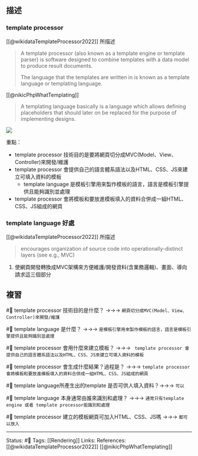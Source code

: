 ## 描述



### template processor
[[@wikidataTemplateProcessor2022]] 所描述
> A template processor (also known as a template engine or template parser) is software designed to combine templates with a data model to produce result documents.
> 
> The language that the templates are written in is known as a template language or templating language.

[[@nikicPhpWhatTemplating]]
> A templating language basically is a language which allows defining placeholders that should later on be replaced for the purpose of implementing designs.

![](https://upload.wikimedia.org/wikipedia/commons/thumb/c/c7/TempEngGen015.svg/440px-TempEngGen015.svg.png)

重點：
- template processor 技術目的是要將網頁切分成MVC(Model、View、Controller)來開發/維護
- template processor 會提供自己的語言體系語法以及HTML、CSS、JS來建立可填入資料的模板
	- template language 是模板引擎用來製作模板的語言，語言是模板引擎提供且能夠識別並處理
- template processor 會將模板和要放進模板填入的資料合併成一組HTML、CSS、JS組成的網頁

### template language 好處
[[@wikidataTemplateProcessor2022]] 所描述
> encourages organization of source code into operationally-distinct layers (see e.g., MVC)

1. 使網頁開發轉換成MVC架構來方便維護/開發資料(含業務邏輯)、畫面、導向請求這三個部分


## 複習
#🧠 template processor 技術目的是什麼？ ->->-> `網頁切分成MVC(Model、View、Controller)來開發/維護`
<!--SR:!2022-09-24,8,190-->

#🧠 template language 是什麼？ ->->-> `是模板引擎用來製作模板的語言，語言是模板引擎提供且能夠識別並處理`
<!--SR:!2022-10-21,47,250-->



#🧠 template processor 會用什麼來建立模板？ ->->-> ` template processor 會提供自己的語言體系語法以及HTML、CSS、JS來建立可填入資料的模板`
<!--SR:!2022-11-03,56,250-->

#🧠 template processor 會生成什麼結果？過程是？ ->->-> `template processor 會將模板和要放進模板填入的資料合併成一組HTML、CSS、JS組成的網頁`
<!--SR:!2022-11-04,56,250-->

#🧠 template language所產生出的template 是否可供人填入資料？->->-> `可以`
<!--SR:!2022-11-17,64,250-->


#🧠 template language 本身通常由誰來識別和處理？ ->->-> `通常只有template engine 或者 template processor能識別和處理`
<!--SR:!2022-09-29,31,248-->

#🧠 template processor 建立的模板網頁可加入HTML、CSS、JS嗎 ->->-> `都可以放入`
<!--SR:!2022-10-08,37,248-->


---
Status: #🌱 
Tags:
[[Rendering]]
Links:
References:
[[@wikidataTemplateProcessor2022]]
[[@nikicPhpWhatTemplating]]